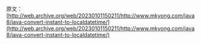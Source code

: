 原文：[http://web.archive.org/web/20230101150211/http://www.mkyong.com/java8/java-convert-instant-to-localdatetime/](http://web.archive.org/web/20230101150211/http://www.mkyong.com/java8/java-convert-instant-to-localdatetime/)